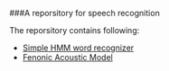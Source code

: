 ###A reporsitory for speech recognition

The reporsitory contains following:

- [Simple HMM word recognizer][1]
- [Fenonic Acoustic Model][2]

[1]:https://github.com/Nero-Hu/speech/tree/master/HMM
[2]:https://github.com/Nero-Hu/speech/tree/master/recognizer
